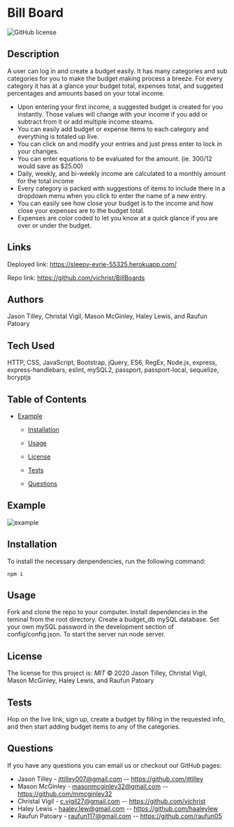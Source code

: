# Bill Board

![GitHub license](https://img.shields.io/badge/License-MIT-blue.svg)

## Description
A user can log in and create a budget easily. It has many categories and sub categories for you to make the budget making process a breeze. For every category it has at a glance your budget total, expenses total, and suggeted percentages and amounts based on your total income. 
- Upon entering your first income, a suggested budget is created for you instantly. Those values will change with your income if you add or subtract from it or add multiple income steams.
- You can easily add budget or expense items to each category and everything is totaled up live.
- You can click on and modify your entries and just press enter to lock in your changes.
- You can enter equations to be evaluated for the amount. (ie. 300/12 would save as $25.00)
- Daily, weekly, and bi-weekly income are calculated to a monthly amount for the total income
- Every category is packed with suggestions of items to include there in a dropdown menu when you click to enter the name of a new entry. 
- You can easily see how close your budget is to the income and how close your expenses are to the budget total.
- Expenses are color coded to let you know at a quick glance if you are over or under the budget.


## Links
Deployed link: https://sleepy-eyrie-55325.herokuapp.com/

Repo link: https://github.com/vichrist/BillBoards

## Authors
Jason Tilley, Christal Vigil, Mason McGinley, Haley Lewis, and Raufun Patoary

## Tech Used
HTTP, CSS, JavaScript, Bootstrap, jQuery, ES6, RegEx, Node.js, express, express-handlebars, eslint, mySQL2, passport, passport-local, sequelize, bcryptjs

## Table of Contents
* [Example](#example)
  
  
  * [Installation](#installation)
  
  * [Usage](#usage)
  
  * [License](#license)
  
  * [Tests](#tests)
  
  * [Questions](#questions)
    

## Example
![example](./public/assets/image.png)

## Installation
To install the necessary denpendencies, run the following command:
```
npm i
```

## Usage
Fork and clone the repo to your computer. Install dependencies in the teminal from the root directory. Create a budget_db mySQL database. Set your own mySQL password in the development section of config/config.json. To start the server run node server.

## License
The license for this project is: *MIT* ©  2020 Jason Tilley, Christal Vigil, Mason McGinley, Haley Lewis, and Raufun Patoary
  
## Tests
Hop on the live link, sign up, create a budget by filling in the requested info, and then start adding budget items to any of the categories.

## Questions
If you have any questions you can email us or checkout our GitHub pages: 
- Jason Tilley - jttilley007@gmail.com -- https://github.com/jttilley
- Mason McGinley - masonmcginley32@gmail.com -- https://github.com/mmcginley32
- Christal Vigil - c.vigil27@gmail.com -- https://github.com/vichrist
- Haley Lewis - haaley.lew@gmail.com -- https://github.com/haaleylew
- Raufun Patoary - raufun117@gmail.com -- https://github.com/raufun05
  


